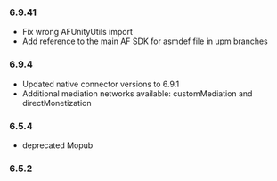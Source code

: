 ### 6.9.41
- Fix wrong AFUnityUtils import
- Add reference to the main AF SDK for asmdef file in upm branches

### 6.9.4
- Updated native connector versions to 6.9.1
- Additional mediation networks available: customMediation and directMonetization

### 6.5.4
- deprecated Mopub

### 6.5.2

